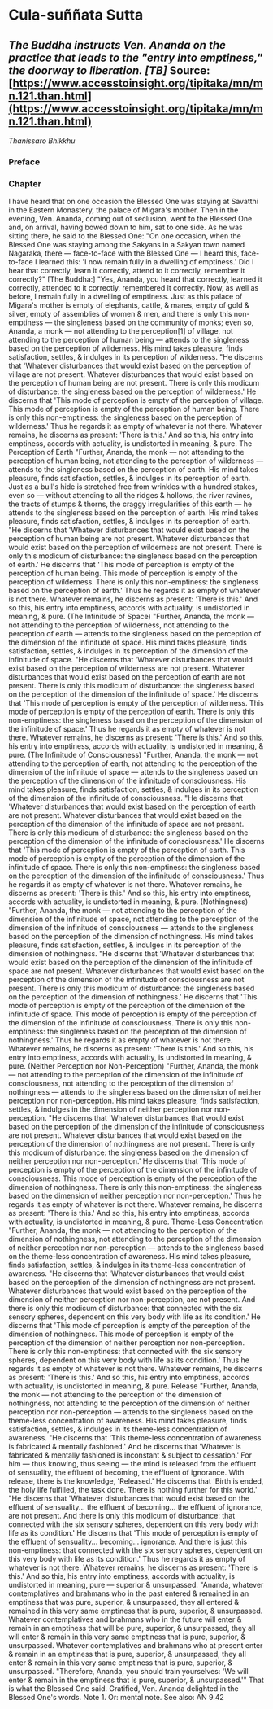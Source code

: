 # Cula-suññata Sutta
*The Buddha instructs Ven. Ananda on the practice that leads to the "entry into emptiness," the doorway to liberation. [TB]*
Source: [https://www.accesstoinsight.org/tipitaka/mn/mn.121.than.html](https://www.accesstoinsight.org/tipitaka/mn/mn.121.than.html)
---
*Thanissaro Bhikkhu*
### Preface
### Chapter
I have heard that on one occasion the Blessed One was staying at Savatthi in the Eastern Monastery, the palace of Migara's mother. Then in the evening, Ven. Ananda, coming out of seclusion, went to the Blessed One and, on arrival, having bowed down to him, sat to one side. As he was sitting there, he said to the Blessed One: "On one occasion, when the Blessed One was staying among the Sakyans in a Sakyan town named Nagaraka, there — face-to-face with the Blessed One — I heard this, face-to-face I learned this: 'I now remain fully in a dwelling of emptiness.' Did I hear that correctly, learn it correctly, attend to it correctly, remember it correctly?"
[The Buddha:] "Yes, Ananda, you heard that correctly, learned it correctly, attended to it correctly, remembered it correctly. Now, as well as before, I remain fully in a dwelling of emptiness. Just as this palace of Migara's mother is empty of elephants, cattle, & mares, empty of gold & silver, empty of assemblies of women & men, and there is only this non-emptiness — the singleness based on the community of monks; even so, Ananda, a monk — not attending to the perception[1] of village, not attending to the perception of human being — attends to the singleness based on the perception of wilderness. His mind takes pleasure, finds satisfaction, settles, & indulges in its perception of wilderness.
"He discerns that 'Whatever disturbances that would exist based on the perception of village are not present. Whatever disturbances that would exist based on the perception of human being are not present. There is only this modicum of disturbance: the singleness based on the perception of wilderness.' He discerns that 'This mode of perception is empty of the perception of village. This mode of perception is empty of the perception of human being. There is only this non-emptiness: the singleness based on the perception of wilderness.' Thus he regards it as empty of whatever is not there. Whatever remains, he discerns as present: 'There is this.' And so this, his entry into emptiness, accords with actuality, is undistorted in meaning, & pure.
The Perception of Earth
"Further, Ananda, the monk — not attending to the perception of human being, not attending to the perception of wilderness — attends to the singleness based on the perception of earth. His mind takes pleasure, finds satisfaction, settles, & indulges in its perception of earth. Just as a bull's hide is stretched free from wrinkles with a hundred stakes, even so — without attending to all the ridges & hollows, the river ravines, the tracts of stumps & thorns, the craggy irregularities of this earth — he attends to the singleness based on the perception of earth. His mind takes pleasure, finds satisfaction, settles, & indulges in its perception of earth.
"He discerns that 'Whatever disturbances that would exist based on the perception of human being are not present. Whatever disturbances that would exist based on the perception of wilderness are not present. There is only this modicum of disturbance: the singleness based on the perception of earth.' He discerns that 'This mode of perception is empty of the perception of human being. This mode of perception is empty of the perception of wilderness. There is only this non-emptiness: the singleness based on the perception of earth.' Thus he regards it as empty of whatever is not there. Whatever remains, he discerns as present: 'There is this.' And so this, his entry into emptiness, accords with actuality, is undistorted in meaning, & pure.
(The Infinitude of Space)
"Further, Ananda, the monk — not attending to the perception of wilderness, not attending to the perception of earth — attends to the singleness based on the perception of the dimension of the infinitude of space. His mind takes pleasure, finds satisfaction, settles, & indulges in its perception of the dimension of the infinitude of space.
"He discerns that 'Whatever disturbances that would exist based on the perception of wilderness are not present. Whatever disturbances that would exist based on the perception of earth are not present. There is only this modicum of disturbance: the singleness based on the perception of the dimension of the infinitude of space.' He discerns that 'This mode of perception is empty of the perception of wilderness. This mode of perception is empty of the perception of earth. There is only this non-emptiness: the singleness based on the perception of the dimension of the infinitude of space.' Thus he regards it as empty of whatever is not there. Whatever remains, he discerns as present: 'There is this.' And so this, his entry into emptiness, accords with actuality, is undistorted in meaning, & pure.
(The Infinitude of Consciousness)
"Further, Ananda, the monk — not attending to the perception of earth, not attending to the perception of the dimension of the infinitude of space — attends to the singleness based on the perception of the dimension of the infinitude of consciousness. His mind takes pleasure, finds satisfaction, settles, & indulges in its perception of the dimension of the infinitude of consciousness.
"He discerns that 'Whatever disturbances that would exist based on the perception of earth are not present. Whatever disturbances that would exist based on the perception of the dimension of the infinitude of space are not present. There is only this modicum of disturbance: the singleness based on the perception of the dimension of the infinitude of consciousness.' He discerns that 'This mode of perception is empty of the perception of earth. This mode of perception is empty of the perception of the dimension of the infinitude of space. There is only this non-emptiness: the singleness based on the perception of the dimension of the infinitude of consciousness.' Thus he regards it as empty of whatever is not there. Whatever remains, he discerns as present: 'There is this.' And so this, his entry into emptiness, accords with actuality, is undistorted in meaning, & pure.
(Nothingness)
"Further, Ananda, the monk — not attending to the perception of the dimension of the infinitude of space, not attending to the perception of the dimension of the infinitude of consciousness — attends to the singleness based on the perception of the dimension of nothingness. His mind takes pleasure, finds satisfaction, settles, & indulges in its perception of the dimension of nothingness.
"He discerns that 'Whatever disturbances that would exist based on the perception of the dimension of the infinitude of space are not present. Whatever disturbances that would exist based on the perception of the dimension of the infinitude of consciousness are not present. There is only this modicum of disturbance: the singleness based on the perception of the dimension of nothingness.' He discerns that 'This mode of perception is empty of the perception of the dimension of the infinitude of space. This mode of perception is empty of the perception of the dimension of the infinitude of consciousness. There is only this non-emptiness: the singleness based on the perception of the dimension of nothingness.' Thus he regards it as empty of whatever is not there. Whatever remains, he discerns as present: 'There is this.' And so this, his entry into emptiness, accords with actuality, is undistorted in meaning, & pure.
(Neither Perception nor Non-Perception)
"Further, Ananda, the monk — not attending to the perception of the dimension of the infinitude of consciousness, not attending to the perception of the dimension of nothingness — attends to the singleness based on the dimension of neither perception nor non-perception. His mind takes pleasure, finds satisfaction, settles, & indulges in the dimension of neither perception nor non-perception.
"He discerns that 'Whatever disturbances that would exist based on the perception of the dimension of the infinitude of consciousness are not present. Whatever disturbances that would exist based on the perception of the dimension of nothingness are not present. There is only this modicum of disturbance: the singleness based on the dimension of neither perception nor non-perception.' He discerns that 'This mode of perception is empty of the perception of the dimension of the infinitude of consciousness. This mode of perception is empty of the perception of the dimension of nothingness. There is only this non-emptiness: the singleness based on the dimension of neither perception nor non-perception.' Thus he regards it as empty of whatever is not there. Whatever remains, he discerns as present: 'There is this.' And so this, his entry into emptiness, accords with actuality, is undistorted in meaning, & pure.
Theme-Less Concentration
"Further, Ananda, the monk — not attending to the perception of the dimension of nothingness, not attending to the perception of the dimension of neither perception nor non-perception — attends to the singleness based on the theme-less concentration of awareness. His mind takes pleasure, finds satisfaction, settles, & indulges in its theme-less concentration of awareness.
"He discerns that 'Whatever disturbances that would exist based on the perception of the dimension of nothingness are not present. Whatever disturbances that would exist based on the perception of the dimension of neither perception nor non-perception, are not present. And there is only this modicum of disturbance: that connected with the six sensory spheres, dependent on this very body with life as its condition.' He discerns that 'This mode of perception is empty of the perception of the dimension of nothingness. This mode of perception is empty of the perception of the dimension of neither perception nor non-perception. There is only this non-emptiness: that connected with the six sensory spheres, dependent on this very body with life as its condition.' Thus he regards it as empty of whatever is not there. Whatever remains, he discerns as present: 'There is this.' And so this, his entry into emptiness, accords with actuality, is undistorted in meaning, & pure.
Release
"Further, Ananda, the monk — not attending to the perception of the dimension of nothingness, not attending to the perception of the dimension of neither perception nor non-perception — attends to the singleness based on the theme-less concentration of awareness. His mind takes pleasure, finds satisfaction, settles, & indulges in its theme-less concentration of awareness.
"He discerns that 'This theme-less concentration of awareness is fabricated & mentally fashioned.' And he discerns that 'Whatever is fabricated & mentally fashioned is inconstant & subject to cessation.' For him — thus knowing, thus seeing — the mind is released from the effluent of sensuality, the effluent of becoming, the effluent of ignorance. With release, there is the knowledge, 'Released.' He discerns that 'Birth is ended, the holy life fulfilled, the task done. There is nothing further for this world.'
"He discerns that 'Whatever disturbances that would exist based on the effluent of sensuality... the effluent of becoming... the effluent of ignorance, are not present. And there is only this modicum of disturbance: that connected with the six sensory spheres, dependent on this very body with life as its condition.' He discerns that 'This mode of perception is empty of the effluent of sensuality... becoming... ignorance. And there is just this non-emptiness: that connected with the six sensory spheres, dependent on this very body with life as its condition.' Thus he regards it as empty of whatever is not there. Whatever remains, he discerns as present: 'There is this.' And so this, his entry into emptiness, accords with actuality, is undistorted in meaning, pure — superior & unsurpassed.
"Ananda, whatever contemplatives and brahmans who in the past entered & remained in an emptiness that was pure, superior, & unsurpassed, they all entered & remained in this very same emptiness that is pure, superior, & unsurpassed. Whatever contemplatives and brahmans who in the future will enter & remain in an emptiness that will be pure, superior, & unsurpassed, they all will enter & remain in this very same emptiness that is pure, superior, & unsurpassed. Whatever contemplatives and brahmans who at present enter & remain in an emptiness that is pure, superior, & unsurpassed, they all enter & remain in this very same emptiness that is pure, superior, & unsurpassed.
"Therefore, Ananda, you should train yourselves: 'We will enter & remain in the emptiness that is pure, superior, & unsurpassed.'"
That is what the Blessed One said. Gratified, Ven. Ananda delighted in the Blessed One's words.
Note
1.
Or: mental note.
See also: AN 9.42